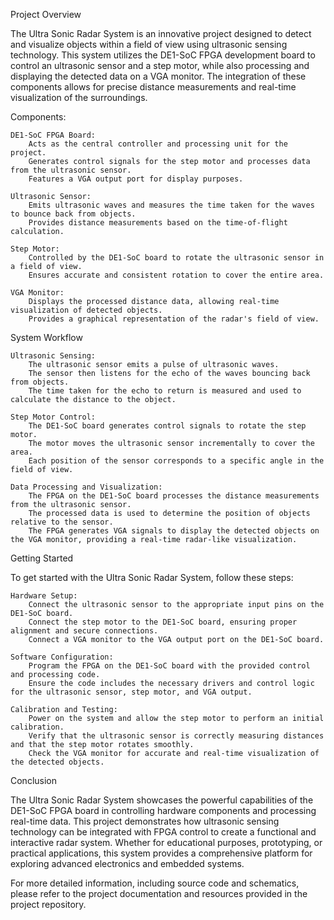 Project Overview

The Ultra Sonic Radar System is an innovative project designed to detect and visualize objects within a field 
of view using ultrasonic sensing technology. This system utilizes the DE1-SoC FPGA development board to control 
an ultrasonic sensor and a step motor, while also processing and displaying the detected data on a VGA monitor. 
The integration of these components allows for precise distance measurements and real-time visualization of the
surroundings.

Components:

    DE1-SoC FPGA Board:
        Acts as the central controller and processing unit for the project.
        Generates control signals for the step motor and processes data from the ultrasonic sensor.
        Features a VGA output port for display purposes.

    Ultrasonic Sensor:
        Emits ultrasonic waves and measures the time taken for the waves to bounce back from objects.
        Provides distance measurements based on the time-of-flight calculation.

    Step Motor:
        Controlled by the DE1-SoC board to rotate the ultrasonic sensor in a field of view.
        Ensures accurate and consistent rotation to cover the entire area.

    VGA Monitor:
        Displays the processed distance data, allowing real-time visualization of detected objects.
        Provides a graphical representation of the radar's field of view.

System Workflow

    Ultrasonic Sensing:
        The ultrasonic sensor emits a pulse of ultrasonic waves.
        The sensor then listens for the echo of the waves bouncing back from objects.
        The time taken for the echo to return is measured and used to calculate the distance to the object.

    Step Motor Control:
        The DE1-SoC board generates control signals to rotate the step motor.
        The motor moves the ultrasonic sensor incrementally to cover the area.
        Each position of the sensor corresponds to a specific angle in the field of view.

    Data Processing and Visualization:
        The FPGA on the DE1-SoC board processes the distance measurements from the ultrasonic sensor.
        The processed data is used to determine the position of objects relative to the sensor.
        The FPGA generates VGA signals to display the detected objects on the VGA monitor, providing a real-time radar-like visualization.

Getting Started

To get started with the Ultra Sonic Radar System, follow these steps:

    Hardware Setup:
        Connect the ultrasonic sensor to the appropriate input pins on the DE1-SoC board.
        Connect the step motor to the DE1-SoC board, ensuring proper alignment and secure connections.
        Connect a VGA monitor to the VGA output port on the DE1-SoC board.

    Software Configuration:
        Program the FPGA on the DE1-SoC board with the provided control and processing code.
        Ensure the code includes the necessary drivers and control logic for the ultrasonic sensor, step motor, and VGA output.

    Calibration and Testing:
        Power on the system and allow the step motor to perform an initial calibration.
        Verify that the ultrasonic sensor is correctly measuring distances and that the step motor rotates smoothly.
        Check the VGA monitor for accurate and real-time visualization of the detected objects.

Conclusion

The Ultra Sonic Radar System showcases the powerful capabilities of the DE1-SoC FPGA board in controlling hardware components and processing real-time data. This project demonstrates how ultrasonic sensing technology can be integrated with FPGA control to create a functional and interactive radar system. Whether for educational purposes, prototyping, or practical applications, this system provides a comprehensive platform for exploring advanced electronics and embedded systems.

For more detailed information, including source code and schematics, please refer to the project documentation and resources provided in the project repository.

